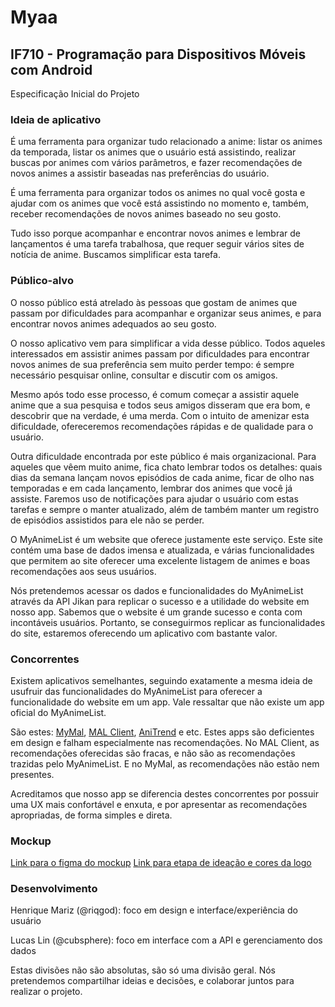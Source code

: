 ﻿ # Myaa
## IF710 - Programação para Dispositivos Móveis com Android
Especificação Inicial do Projeto

### Ideia de aplicativo
É uma ferramenta para organizar tudo relacionado a anime: listar os animes da temporada, listar os animes que o usuário está assistindo, realizar buscas por animes com vários parâmetros, e fazer recomendações de novos animes a assistir baseadas nas preferências do usuário.

É uma ferramenta para organizar todos os animes no qual você gosta e ajudar com os animes que você está assistindo no momento e, também, receber recomendações de novos animes baseado no seu gosto.

Tudo isso porque acompanhar e encontrar novos animes e lembrar de lançamentos é uma tarefa trabalhosa, que requer seguir vários sites de notícia de anime. Buscamos simplificar esta tarefa.

### Público-alvo
O nosso público está atrelado às pessoas que gostam de animes que passam por dificuldades para acompanhar e organizar seus animes, e para encontrar novos animes adequados ao seu gosto.

O nosso aplicativo vem para simplificar a vida desse público. Todos aqueles interessados em assistir animes passam por dificuldades para encontrar novos animes de sua preferência sem muito perder tempo: é sempre necessário pesquisar online, consultar e discutir com os amigos.

Mesmo após todo esse processo, é comum começar a assistir aquele anime que a sua pesquisa e todos seus amigos disseram que era bom, e descobrir que na verdade, é uma merda. Com o intuito de amenizar esta dificuldade, ofereceremos recomendações rápidas e de qualidade para o usuário.

Outra dificuldade encontrada por este público é mais organizacional. Para aqueles que vêem muito anime, fica chato lembrar todos os detalhes: quais dias da semana lançam novos episódios de cada anime, ficar de olho nas temporadas e em cada lançamento, lembrar dos animes que você já assiste. Faremos uso de notificações para ajudar o usuário com estas tarefas e sempre o manter atualizado, além de também manter um registro de episódios assistidos para ele não se perder.

O MyAnimeList é um website que oferece justamente este serviço. Este site contém uma base de dados imensa e atualizada, e várias funcionalidades que permitem ao site oferecer uma excelente listagem de animes e boas recomendações aos seus usuários.

Nós pretendemos acessar os dados e funcionalidades do MyAnimeList através da API Jikan para replicar o sucesso e a utilidade do website em nosso app. Sabemos que o website é um grande sucesso e conta com incontáveis usuários. Portanto, se conseguirmos replicar as funcionalidades do site, estaremos oferecendo um aplicativo com bastante valor.

### Concorrentes
Existem aplicativos semelhantes, seguindo exatamente a mesma ideia de usufruir das funcionalidades do MyAnimeList para oferecer a funcionalidade do website em um app. Vale ressaltar que não existe um app oficial do MyAnimeList.

São estes: [MyMal](https://play.google.com/store/apps/details?id=com.shababcreative.mymal), [MAL Client](https://play.google.com/store/apps/details?id=com.drutol.malclient), [AniTrend](https://play.google.com/store/apps/details?id=com.mxt.anitrend) e etc. Estes apps são deficientes em design e falham especialmente nas recomendações. No MAL Client, as recomendações oferecidas são fracas, e não são as recomendações trazidas pelo MyAnimeList. E no MyMal, as recomendações não estão nem presentes.

Acreditamos que nosso app se diferencia destes concorrentes por possuir uma UX mais confortável e enxuta, e por apresentar as recomendações apropriadas, de forma simples e direta.

### Mockup
[Link para o figma do mockup](https://www.figma.com/file/F98OF72luc4VhIHQ90w0nj/Myaa-Mockups?node-id=0%3A1)
[Link para etapa de ideação e cores da logo](https://www.figma.com/file/KrbC9fFt5JWE12qM9lQkbA/Myaa-(Logo)-%2B-paleta?node-id=0%3A1)

### Desenvolvimento
Henrique Mariz (@riqgod): foco em design e interface/experiência do usuário

Lucas Lin (@cubsphere): foco em interface com a API e gerenciamento dos dados

Estas divisões não são absolutas, são só uma divisão geral. Nós pretendemos compartilhar ideias e decisões, e colaborar juntos para realizar o projeto.